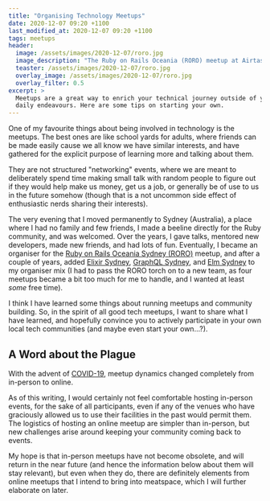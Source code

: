 ```yaml
---
title: "Organising Technology Meetups"
date: 2020-12-07 09:20 +1100
last_modified_at: 2020-12-07 09:20 +1100
tags: meetups
header:
  image: /assets/images/2020-12-07/roro.jpg
  image_description: "The Ruby on Rails Oceania (RORO) meetup at Airtasker offices"
  teaster: /assets/images/2020-12-07/roro.jpg
  overlay_image: /assets/images/2020-12-07/roro.jpg
  overlay_filter: 0.5
excerpt: >
  Meetups are a great way to enrich your technical journey outside of your
  daily endeavours. Here are some tips on starting your own.
---
```


One of my favourite things about being involved in technology is the meetups.
The best ones are like school yards for adults, where friends can be made easily
cause we all know we have similar interests, and have gathered for the explicit
purpose of learning more and talking about them.

They are not structured "networking" events, where we are meant to deliberately
spend time making small talk with random people to figure out if they would help
make us money, get us a job, or generally be of use to us in the future somehow
(though that is a not uncommon side effect of enthusiastic nerds sharing their
interests).

The very evening that I moved permanently to Sydney (Australia), a place where I
had no family and few friends, I made a beeline directly for the Ruby community,
and was welcomed. Over the years, I gave talks, mentored new developers, made
new friends, and had lots of fun. Eventually, I became an organiser for the
[Ruby on Rails Oceania Sydney (RORO)][] meetup, and after a couple of years,
added [Elixir Sydney][], [GraphQL Sydney][], and [Elm Sydney][] to my organiser
mix (I had to pass the RORO torch on to a new team, as four meetups became a bit
too much for me to handle, and I wanted at least _some_ free time).

I think I have learned some things about running meetups and community
building. So, in the spirit of all good tech meetups, I want to share what I
have learned, and hopefully convince you to actively participate in your own
local tech communities (and maybe even start your own...?).

## A Word about the Plague

With the advent of [COVID-19][], meetup dynamics changed completely from in-person
to online.

As of this writing, I would certainly not feel comfortable hosting in-person
events, for the sake of all participants, even if any of the venues who have
graciously allowed us to use their facilities in the past would permit them. The
logistics of hosting an online meetup are simpler than in-person, but new
challenges arise around keeping your community coming back to events.

My hope is that in-person meetups have not become obsolete, and will return in
the near future (and hence the information below about them will stay relevant),
but even when they do, there are definitely elements from online meetups that I
intend to bring into meatspace, which I will further elaborate on later.

[COVID-19]: https://en.wikipedia.org/wiki/Coronavirus_disease_2019
[Elixir Sydney]: https://www.meetup.com/elixir-sydney/
[Elm Sydney]: https://www.meetup.com/Sydney-Elm-Meetup/
[GraphQL Sydney]: https://www.meetup.com/GraphQL-Sydney/
[Ruby on Rails Oceania Sydney (RORO)]: https://www.meetup.com/Ruby-On-Rails-Oceania-Sydney
